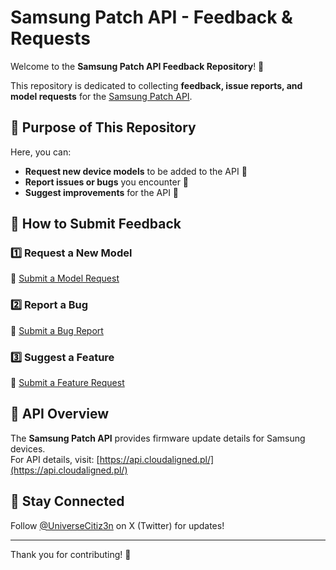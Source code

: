 # Samsung Patch API - Feedback & Requests

Welcome to the **Samsung Patch API Feedback Repository**! 🎉  

This repository is dedicated to collecting **feedback, issue reports, and model requests** for the [Samsung Patch API](https://api.cloudaligned.pl/).  

## 📌 Purpose of This Repository  
Here, you can:
- **Request new device models** to be added to the API 📱  
- **Report issues or bugs** you encounter 🐞  
- **Suggest improvements** for the API 🚀  

## 📝 How to Submit Feedback  

### 1️⃣ Request a New Model  
📌 [Submit a Model Request](https://github.com/UniverseCitiz3n/Samsung-Patch-API-Feedback/issues/new?template=new_model_request.yml)  

### 2️⃣ Report a Bug  
🐞 [Submit a Bug Report](https://github.com/UniverseCitiz3n/Samsung-Patch-API-Feedback/issues/new?template=bug_report.yml)  

### 3️⃣ Suggest a Feature  
🚀 [Submit a Feature Request](https://github.com/UniverseCitiz3n/Samsung-Patch-API-Feedback/issues/new?template=feature_request.yml)  

## 🚀 API Overview  
The **Samsung Patch API** provides firmware update details for Samsung devices.  
For API details, visit: [https://api.cloudaligned.pl/](https://api.cloudaligned.pl/)  

## 📢 Stay Connected  
Follow [@UniverseCitiz3n](https://x.com/UniverseCitiz3n) on X (Twitter) for updates!  

---

Thank you for contributing! 🙌  
